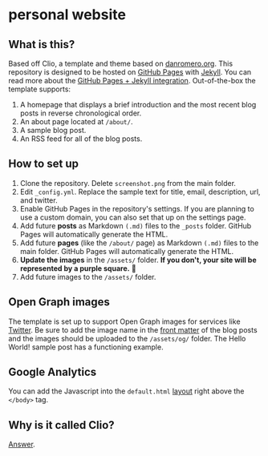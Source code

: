 # personal website

## What is this?
Based off Clio, a template and theme based on [danromero.org](https://danromero.org). This repository is designed to be hosted on [GitHub Pages](https://pages.github.com) with [Jekyll](https://jekyllrb.com). You can read more about the [GitHub Pages + Jekyll integration](https://help.github.com/en/github/working-with-github-pages/setting-up-a-github-pages-site-with-jekyll). Out-of-the-box the template supports:

1. A homepage that displays a brief introduction and the most recent blog posts in reverse chronological order.
2. An about page located at `/about/`.
3. A sample blog post.
4. An RSS feed for all of the blog posts.

## How to set up

1. Clone the repository. Delete `screenshot.png` from the main folder.
2. Edit `_config.yml`. Replace the sample text for title, email, description, url, and twitter.
3. Enable GitHub Pages in the repository's settings. If you are planning to use a custom domain, you can also set that up on the settings page.
4. Add future **posts** as Markdown `(.md)` files to the `_posts` folder. GitHub Pages will automatically generate the HTML.
5. Add future **pages** (like the `/about/` page) as Markdown `(.md)` files to the main folder. GitHub Pages will automatically generate the HTML.
6. **Update the images** in the `/assets/` folder. **If you don't, your site will be represented by a purple square.** 🙂
67. Add future images to the `/assets/` folder. 

## Open Graph images
The template is set up to support Open Graph images for services like [Twitter](https://developer.twitter.com/en/docs/tweets/optimize-with-cards/guides/getting-started). Be sure to add the image name in the [front matter](https://jekyllrb.com/docs/front-matter/) of the blog posts and the images should be uploaded to the `/assets/og/` folder. The Hello World! sample post has a functioning example.

## Google Analytics
You can add the Javascript into the `default.html` [layout](https://jekyllrb.com/docs/layouts/) right above the `</body>` tag.

## Why is it called Clio?
[Answer](https://en.wikipedia.org/wiki/Clio).

